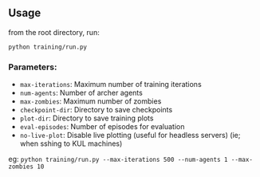 ## Usage

from the root directory, run:

`python training/run.py`

### Parameters:

- `max-iterations`: Maximum number of training iterations
- `num-agents`: Number of archer agents
- `max-zombies`: Maximum number of zombies
- `checkpoint-dir`: Directory to save checkpoints
- `plot-dir`: Directory to save training plots
- `eval-episodes`: Number of episodes for evaluation
- `no-live-plot`: Disable live plotting (useful for headless servers) (ie; when sshing to KUL machines)


eg:
`python training/run.py --max-iterations 500 --num-agents 1 --max-zombies 10`